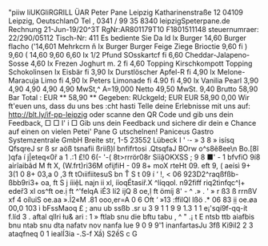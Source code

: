 "piiw liUKGliRGRILL ÜAR Peter Pane Leipzig Katharinenstraße 12 04109 Leipzig, OeutschlanO Tel , 0341 / 99 35 8340 leipzigSpeterpane.de Rechnung 21-Jun-19/20^3T RgNr:AR801179T10 F1801511148 steuernumraer: 22/290/05112 Tisch-Nr: 411 Es bediente Sie Da ld lx Burger 14,60 Burger flacho ('14,601 Mehrkcrn ň Ix Burger Burger Feige Ziege Brioctie 9,60 fi ) 9,60 ( 14,60 9,60 6,60 Ix 1/2 Pfund SOsskartcf fi 6,60 Cheddar-Jalapeno-Sosse 4,60 Ix Frezen Joghurt m. 2 fi 4,60 Topping Kirschkompott Topping Schokolinsen Ix Eisbär fi 3,90 Ix Durstlöscher Apfel-R fi 4,90 lx Melone-Maracuja Limo fi 4,90 lx Peters Limonade fi 4.90 fi 4,90 lx Vanilia Pearl 3,90 4,90 4,90 4,90 4,90 MwSt,^ A=19,000 Netto 49,50 MwSt. 9,40 Brutto 58,90 Bar Total : EUR ** 58,90 ** Gegeben: RUckgeld; EUR EUR 58,90 0,00 Wir ft'euen uns, dass du uns bes :cht hasti Telle deine Erlebnisse mit uns auf: http://blt.ly/if-pp-leipzig oder scanne den QR Code und gib uns dein Feedback, □ □ I' i □ Gib uns dein Feedback und sichere dir dein e Chance auf einen on vielen Petei' Pane G utschelnen! Paniceus Gastro Systemzentrale GmbH Breite str, 1-5 23552 Lübeck I ' ·- » 3 8 » isísq QfsqreJ sr ß sr aöß tsnafii ßriiß)l bnfifrtosi .QtsqfaJ BOrw o^s8ẽ8ee\n Bo.[8ĩ )qfa í j|eteq«0ř a 1 .:1 £!0 6(- '-( 8t>rrrör08r SỉỉậOKXSS ; 9 8 ■' - 1 bfvfiO 9í8 aỉrĩaibâd M ft X, (W.frt)ri36M ofijfiH - 09 8+ moX rteHt 09. eft 9, ( aeísì 9+ 3(1 0 8+ 03,a 0 ,3 ft tOıiifiitesuS bn Ť S t 09 í ‘ !, < 06 923D2^raqßfßb- ßbb9ri3+ oa, ft S j íiiệL najn ii xl, ííoqÉtasiř.X ^líqqol. n92fiff riq2tìnfqc^Ị+ edeř3 xl os^ft oe.ị ft ^'felqA iÉ3 Ií2 ijQ 8 oe,Ị ft ömíj 8' - ^ .» . ' » r ß3 ß rrnßV xf 4 oíluiS oe.aa ».Ỉ2«M .81 ooo,er=A 0 6 Oft ‘ »13 :ffilQl Ißö .* 06 83 ịị oe.øa 00,0 103 ì bFssMaoq £ ; anu ub ssßb .sr u 3 9 1 1 9 9 1.3 1 1 e¡'sqí9f-qq-ít f.líd 3 . aftal qllri łu& ari : 1 » ftlab snu die bftu tabu , ^ " .¡ t E ntsb ttb aiafbis bnu ntab snu dta nafatv nov nanfa lue 9 0 9 9'1 inanfartasJu 3fß Ki9il2 2 3 ataqfneq 0 1 iealÍ3ia -.S-f Xầ) S2ềS c G